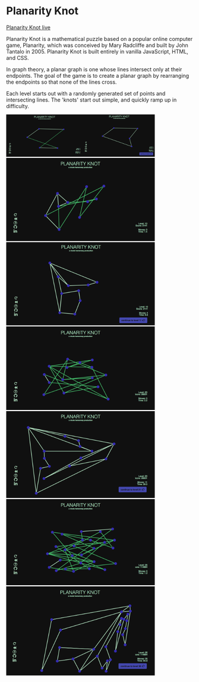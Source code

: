 # Planarity Knot

[Planarity Knot live][planarity-knot]

[planarity-knot]: https://nkhem.github.io/planarity-knot/

Planarity Knot is a mathematical puzzle based on a popular online computer game, Planarity, which was conceived by Mary Radcliffe and built by John Tantalo in 2005. Planarity Knot is built entirely in vanilla JavaScript, HTML, and CSS.

In graph theory, a planar graph is one whose lines intersect only at their endpoints. The goal of the game is to create a planar graph by rearranging the endpoints so that none of the lines cross.

Each level starts out with a randomly generated set of points and intersecting lines. The 'knots' start out simple, and quickly ramp up in difficulty.

<img src="./img/level1.png" width=400/>

<img src="./img/level10_start.png" width=400/>
<img src="./img/level10_finish.png" width=400/>

<img src="./img/level20_start.png" width=400/>
<img src="./img/level20_finish.png" width=400/>

<img src="./img/level35_start.png" width=400/>
<img src="./img/level35_finish.png" width=400/>
